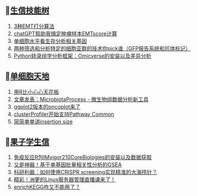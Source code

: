## 📝[生信技能树](https://github.com/ixxmu/mp_duty/issues?q=label%3A%E7%94%9F%E4%BF%A1%E6%8A%80%E8%83%BD%E6%A0%91+is%3Aclosed)
<!-- 1issueTable -->

1. [3种EMT打分算法](https://github.com/ixxmu/mp_duty/issues/3887) 
2. [chatGPT帮助我搞定肿瘤样本EMTscore计算](https://github.com/ixxmu/mp_duty/issues/3886) 
3. [单细胞水平看生存分析相关基因](https://github.com/ixxmu/mp_duty/issues/3885) 
4. [两种筛选和分析特定的细胞亚群的技术你pick谁（GFP报告系统和抗体标记）](https://github.com/ixxmu/mp_duty/issues/3882) 
5. [Python转录组学分析框架：Omicverse的安装以及差异分析](https://github.com/ixxmu/mp_duty/issues/3859) 
<!-- 1issueTable -->
## 📝[单细胞天地](https://github.com/ixxmu/mp_duty/issues?q=label%3A%E5%8D%95%E7%BB%86%E8%83%9E%E5%A4%A9%E5%9C%B0+is%3Aclosed)
<!-- 2issueTable -->

1. [用R比小心心天花板](https://github.com/ixxmu/mp_duty/issues/3760) 
2. [文章发表：MicrobiotaProcess - 微生物组数据分析新工具](https://github.com/ixxmu/mp_duty/issues/3751) 
3. [ggplot2版本的oncoplot来了](https://github.com/ixxmu/mp_duty/issues/3701) 
4. [clusterProfiler开始支持Pathway Common](https://github.com/ixxmu/mp_duty/issues/3691) 
5. [简简单单讲insertion size](https://github.com/ixxmu/mp_duty/issues/3642) 
<!-- 2issueTable -->

## 📝[果子学生信](https://github.com/ixxmu/mp_duty/issues?q=label%3A%E6%9E%9C%E5%AD%90%E5%AD%A6%E7%94%9F%E4%BF%A1+is%3Aclosed)
<!-- 3issueTable -->

1. [免疫反应R包IMvigor210CoreBiologies的安装以及数据获取](https://github.com/ixxmu/mp_duty/issues/3795) 
2. [又是神器！基于单基因批量相关性分析的GSEA](https://github.com/ixxmu/mp_duty/issues/3772) 
3. [科研利器：如何使用CRISPR screening实现精准的大海捞针？](https://github.com/ixxmu/mp_duty/issues/3684) 
4. [精彩！洲更的Linux服务器管理直播课来了！](https://github.com/ixxmu/mp_duty/issues/3659) 
5. [enrichKEGG咋又不能用了？](https://github.com/ixxmu/mp_duty/issues/3499) 
<!-- 3issueTable -->
